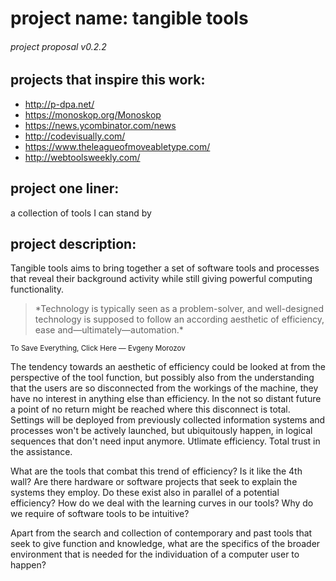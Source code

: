 # project name: tangible tools
###### project proposal v0.2.2
## projects that inspire this work:
* http://p-dpa.net/
* https://monoskop.org/Monoskop
* https://news.ycombinator.com/news
* http://codevisually.com/
* https://www.theleagueofmoveabletype.com/
* http://webtoolsweekly.com/

## project one liner:
a collection of tools I can stand by

## project description:
Tangible tools aims to bring together a set of software tools and processes that reveal their background activity while still giving powerful computing functionality.

<blockquote>
*Technology is typically seen as a problem-solver, and well-designed technology is supposed to follow an according aesthetic of efficiency, ease and—ultimately—automation.*
</blockquote>
<small>To Save Everything, Click Here — Evgeny Morozov</small>

The tendency towards an aesthetic of efficiency could be looked at from the perspective of the tool function, but possibly also from the understanding that the users are so disconnected from the workings of the machine, they have no interest in anything else than efficiency. In the not so distant future a point of no return might be reached where this disconnect is total. Settings will be deployed from previously collected information systems and processes won't be actively launched, but ubiquitously happen, in logical sequences that don't need input anymore. Utlimate efficiency. Total trust in the assistance.

What are the tools that combat this trend of efficiency? Is it like the 4th wall? Are there hardware or software projects that seek to explain the systems they employ. Do these exist also in parallel of a potential efficiency? How do we deal with the learning curves in our tools? Why do we require of software tools to be intuitive?

Apart from the search and collection of contemporary and past tools that seek to give function and knowledge, what are the specifics of the broader environment that is needed for the individuation of a computer user to happen?   
